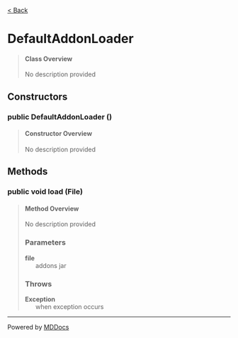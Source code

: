 [< Back](..)
# DefaultAddonLoader #
>#### Class Overview ####
>No description provided
## Constructors ##
### public DefaultAddonLoader () ###
>#### Constructor Overview ####
>No description provided
>
## Methods ##
### public void load (File) ###
>#### Method Overview ####
>No description provided
>
>### Parameters ###
>**file**<br />
>&nbsp;&nbsp;&nbsp;&nbsp;&nbsp;&nbsp;addons jar
>
>### Throws ###
>**Exception**<br />
>&nbsp;&nbsp;&nbsp;&nbsp;&nbsp;&nbsp;when exception occurs
>

---
Powered by [MDDocs](https://github.com/VRCube/MDDocs)
